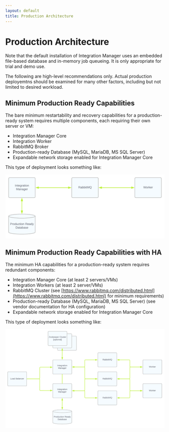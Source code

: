 ```yaml
---
layout: default
title: Production Architecture
---
```

# Production Architecture

Note that the default installation of Integration Manager uses an embedded file-based database and in-memory job queueing. It is only appropriate for trial and demo use.

The following are high-level recommendations only. Actual production deployemtns should be examined for many other factors, including but not limited to desired workload.

## Minimum Production Ready Capabilities

The bare minimum restartability and recovery capabilities for a production-ready system requires multiple components, each requiring their own server or VM:
* Integration Manager Core
* Integration Worker
* RabbitMQ Broker
* Production-ready Database (MySQL, MariaDB, MS SQL Server)
* Expandable network storage enabled for Integration Manager Core

This type of deployment looks something like:

![](/img/Integration-Manager-Production-Deployment-Min.png)

## Minimum Production Ready Capabilities with HA

The minimum HA capabilities for a production-ready system requires redundant components:
* Integration Manager Core (at least 2 servers/VMs)
* Integration Workers (at least 2 server/VMs)
* RabbitMQ Cluster (see [https://www.rabbitmq.com/distributed.html](https://www.rabbitmq.com/distributed.html) for minimum requirements)
* Production-ready Database (MySQL, MariaDB, MS SQL Server) (see vendor documentation for HA configuration)
* Expandable network storage enabled for Integration Manager Core

This type of deployment looks something like:

![](/img/Integration-Manager-Production-Deployment-HA.png)